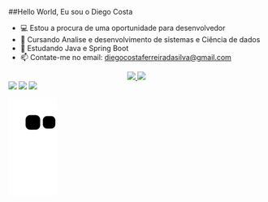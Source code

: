 ##Hello World, Eu sou o Diego Costa

- 💻 Estou a procura de uma oportunidade para desenvolvedor
- 🌱 Cursando Analise e desenvolvimento de sistemas e Ciência de dados
- 🌱 Estudando Java e Spring Boot
- 📫 Contate-me no email: diegocostaferreiradasilva@gmail.com 

<div align="center">
  <a href="https://github.com/DiegoCost4">
  <img height="180em" src="https://github-readme-stats.vercel.app/api?username=DiegoCost4&show_icons=true&theme=dark&include_all_commits=true&count_private=true"/>
  <img height="180em" src="https://github-readme-stats.vercel.app/api/top-langs/?username=DiegoCost4&layout=compact&langs_count=7&theme=dark"/>
</div>  
 <div> 
  <a href="https://instagram.com/diego_cost4" target="_blank"><img src="https://img.shields.io/badge/-Instagram-%23E4405F?style=for-the-badge&logo=instagram&logoColor=white" target="_blank"></a>
  <a href = "mailto:diegocostaferreiradasilva@gmail.com"><img src="https://img.shields.io/badge/-Gmail-%23333?style=for-the-badge&logo=gmail&logoColor=white" target="_blank"></a>
  <a href="https://www.linkedin.com/in/diego-costa-77535a185" target="_blank"><img src="https://img.shields.io/badge/-LinkedIn-%230077B5?style=for-the-badge&logo=linkedin&logoColor=white" target="_blank"></a> 
 
  ![Snake animation](https://github.com/rafaballerini/rafaballerini/blob/output/github-contribution-grid-snake.svg) 
</div>



